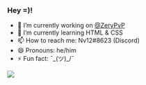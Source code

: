 ### Hey =)!

- 🔭 I’m currently working on <a href="https://github.com/ZeryPvP">@ZeryPvP</a>
- 🌱 I’m currently learning HTML & CSS
- 📫 How to reach me: Nv12#8623 (Discord)
- 😄 Pronouns: he/him
- ⚡ Fun fact: ¯\_(ツ)_/¯
<img align="center" src="https://github-readme-stats.vercel.app/api?username=Nv12180&show_icons=true&count_private=true&bg_color=46,000000,161ba7,00add0&title_color=fff&text_color=fff" />
